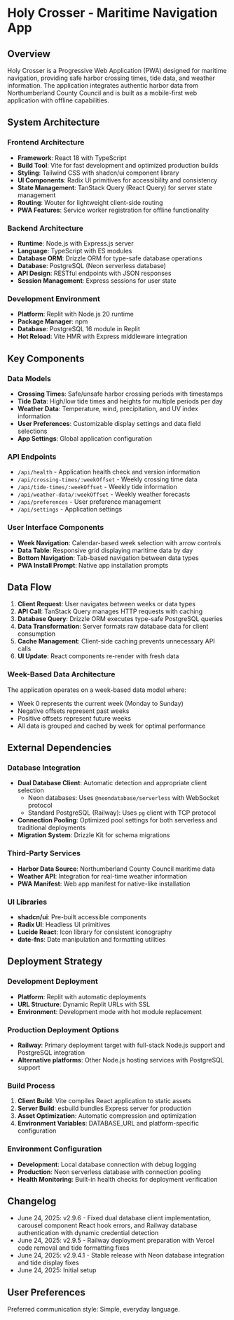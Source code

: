 # Holy Crosser - Maritime Navigation App

## Overview

Holy Crosser is a Progressive Web Application (PWA) designed for maritime navigation, providing safe harbor crossing times, tide data, and weather information. The application integrates authentic harbor data from Northumberland County Council and is built as a mobile-first web application with offline capabilities.

## System Architecture

### Frontend Architecture
- **Framework**: React 18 with TypeScript
- **Build Tool**: Vite for fast development and optimized production builds
- **Styling**: Tailwind CSS with shadcn/ui component library
- **UI Components**: Radix UI primitives for accessibility and consistency
- **State Management**: TanStack Query (React Query) for server state management
- **Routing**: Wouter for lightweight client-side routing
- **PWA Features**: Service worker registration for offline functionality

### Backend Architecture
- **Runtime**: Node.js with Express.js server
- **Language**: TypeScript with ES modules
- **Database ORM**: Drizzle ORM for type-safe database operations
- **Database**: PostgreSQL (Neon serverless database)
- **API Design**: RESTful endpoints with JSON responses
- **Session Management**: Express sessions for user state

### Development Environment
- **Platform**: Replit with Node.js 20 runtime
- **Package Manager**: npm
- **Database**: PostgreSQL 16 module in Replit
- **Hot Reload**: Vite HMR with Express middleware integration

## Key Components

### Data Models
- **Crossing Times**: Safe/unsafe harbor crossing periods with timestamps
- **Tide Data**: High/low tide times and heights for multiple periods per day
- **Weather Data**: Temperature, wind, precipitation, and UV index information
- **User Preferences**: Customizable display settings and data field selections
- **App Settings**: Global application configuration

### API Endpoints
- `/api/health` - Application health check and version information
- `/api/crossing-times/:weekOffset` - Weekly crossing time data
- `/api/tide-times/:weekOffset` - Weekly tide information
- `/api/weather-data/:weekOffset` - Weekly weather forecasts
- `/api/preferences` - User preference management
- `/api/settings` - Application settings

### User Interface Components
- **Week Navigation**: Calendar-based week selection with arrow controls
- **Data Table**: Responsive grid displaying maritime data by day
- **Bottom Navigation**: Tab-based navigation between data types
- **PWA Install Prompt**: Native app installation prompts

## Data Flow

1. **Client Request**: User navigates between weeks or data types
2. **API Call**: TanStack Query manages HTTP requests with caching
3. **Database Query**: Drizzle ORM executes type-safe PostgreSQL queries
4. **Data Transformation**: Server formats raw database data for client consumption
5. **Cache Management**: Client-side caching prevents unnecessary API calls
6. **UI Update**: React components re-render with fresh data

### Week-Based Data Architecture
The application operates on a week-based data model where:
- Week 0 represents the current week (Monday to Sunday)
- Negative offsets represent past weeks
- Positive offsets represent future weeks
- All data is grouped and cached by week for optimal performance

## External Dependencies

### Database Integration
- **Dual Database Client**: Automatic detection and appropriate client selection
  - Neon databases: Uses `@neondatabase/serverless` with WebSocket protocol
  - Standard PostgreSQL (Railway): Uses `pg` client with TCP protocol
- **Connection Pooling**: Optimized pool settings for both serverless and traditional deployments
- **Migration System**: Drizzle Kit for schema migrations

### Third-Party Services
- **Harbor Data Source**: Northumberland County Council maritime data
- **Weather API**: Integration for real-time weather information
- **PWA Manifest**: Web app manifest for native-like installation

### UI Libraries
- **shadcn/ui**: Pre-built accessible components
- **Radix UI**: Headless UI primitives
- **Lucide React**: Icon library for consistent iconography
- **date-fns**: Date manipulation and formatting utilities

## Deployment Strategy

### Development Deployment
- **Platform**: Replit with automatic deployments
- **URL Structure**: Dynamic Replit URLs with SSL
- **Environment**: Development mode with hot module replacement

### Production Deployment Options
- **Railway**: Primary deployment target with full-stack Node.js support and PostgreSQL integration
- **Alternative platforms**: Other Node.js hosting services with PostgreSQL support

### Build Process
1. **Client Build**: Vite compiles React application to static assets
2. **Server Build**: esbuild bundles Express server for production
3. **Asset Optimization**: Automatic compression and optimization
4. **Environment Variables**: DATABASE_URL and platform-specific configuration

### Environment Configuration
- **Development**: Local database connection with debug logging
- **Production**: Neon serverless database with connection pooling
- **Health Monitoring**: Built-in health checks for deployment verification

## Changelog
- June 24, 2025: v2.9.6 - Fixed dual database client implementation, carousel component React hook errors, and Railway database authentication with dynamic credential detection
- June 24, 2025: v2.9.5 - Railway deployment preparation with Vercel code removal and tide formatting fixes
- June 24, 2025: v2.9.4.1 - Stable release with Neon database integration and tide display fixes
- June 24, 2025: Initial setup

## User Preferences

Preferred communication style: Simple, everyday language.